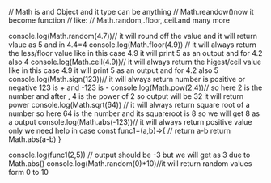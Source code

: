 

// Math is and Object and it type can be anything
// Math.reandow()now it become function
// like:
// Math.random,.floor,.ceil.and many more 

console.log(Math.random(4.7))// it will round off the value and it will return vlaue as 5 and in 4.4=4
console.log(Math.floor(4.9)) // it will always return the less/floor value like in this case 4.9 it will print 5 as an output and for 4.2 also 4
console.log(Math.ceil(4.9))// it will always return the higest/ceil value like in this case 4.9 it will print 5 as an output and for 4.2 also 5
console.log(Math.sign(123))// it will always return number is positive or negative 123 is + and -123 is -
console.log(Math.pow(2,4))// so here 2 is the number and after , 4 is the power of 2 so output will be 32 it will return power
console.log(Math.sqrt(64)) // it will always return square root of a number so here 64 is the number and its squareroot is 8 so we will get 8 as a output
console.log(Math.abs(-123))// it will always return positive value only we need help in case
const func1=(a,b)=>{
    // return a-b
    return Math.abs(a-b)
}

console.log(func1(2,5)) // output should be -3 but we will get as 3 due to Math.abs()
console.log(Math.random(0)*10)//it will return random values form 0 to 10
